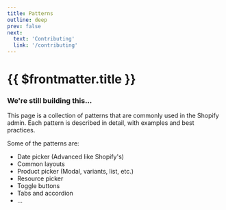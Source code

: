 ```yaml
---
title: Patterns
outline: deep
prev: false
next:
  text: 'Contributing'
  link: '/contributing'
---
```


# {{ $frontmatter.title }}

### We're still building this...

This page is a collection of patterns that are commonly used in the Shopify admin.
Each pattern is described in detail, with examples and best practices.

Some of the patterns are:

- Date picker (Advanced like Shopify's)
- Common layouts
- Product picker (Modal, variants, list, etc.)
- Resource picker
- Toggle buttons
- Tabs and accordion
- ...
